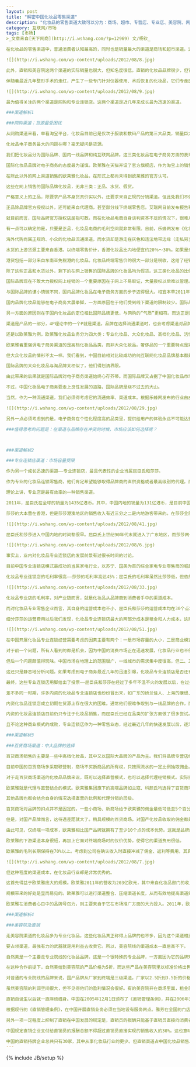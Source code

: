 ```yaml
---
layout: post
title: "解密中国化妆品零售渠道"
description: "化妆品的零售渠道大致可以分为：商场、超市、专营店、专业店、美容院、网购、直销、药店和医疗渠道。其中，网购和专业连锁店是最近几年来成长最为迅速的渠道。"
category: 互联网/市场
tags: [市场]
>_文章来自[天下网商](http://i.wshang.com/?p=12969) 文/杨钦_

在化妆品的零售渠道中，普通消费者认知最高的，同时也是销量最大的渠道是商场和超市渠道。这两个渠道合计实现的销量接近化妆品行业零售额的三分之二。绝大部分化妆品都要选择这两个渠道中的至少一个。

![](http://i.wshang.com/wp-content/uploads/2012/08/8.jpg)

此外，直销和美容院这两个渠道的实际销量也很大，但知名度很低。直销的化妆品品牌很少，但它们的销量通常都很大，比如雅芳、如新、安利、完美、玫琳凯。这些品牌累计实现的销售在整个行业里面都举足轻重。专业院线则得益于海量的终端覆盖，也聚积了可观的销量。

伴随着最近几年整形手术的走红，产生了一些专门针对仪器使用、术后恢复的化妆品，它们专走医疗美容渠道，如伊肤泉、贝兰夫、创尔，即所谓的药妆，这些品类多选择走药店渠道。尽管其整体占比还很低，但由于其极强的专业性，成为了化妆品零售渠道的一个有效补充。

![](http://i.wshang.com/wp-content/uploads/2012/08/9.jpg)

最为值得关注的两个渠道是网购和专业连锁店。这两个渠道是近几年来成长最为迅速的渠道。

###渠道解析1

###网购渠道：货源最受困扰

从网购渠道来看，单看淘宝平台，化妆品目前已是仅次于服装和数码产品的第三大品类，销量巨大。独立化妆品B2C商城如乐蜂网、聚美优品、天天网也开始崭露头角。

化妆品电子商务最大的问题在哪？毫无疑问是货源。

我们把化妆品分为国际品牌、国内一线品牌和纯互联网品牌。这三类化妆品在电子商务方面的表现刚好能反映出电子商务在化妆品流通渠道中的尴尬地位。

国际化妆品品牌对电子商务的态度最为谨慎。欧莱雅在天猫开设了官方旗舰店，作为淘宝上的销售基地。欧莱雅授予了京东有限范围的授权，但是这授权并非来自欧莱雅总部，而是来自它的大陆代理商。至于聚美优品获得的授权，只是临时性的销售授权，而且授权范围非常有限，并不能算作是严格意义上的官方授权。而日前有消息传出，欧莱雅正在与银泰网洽谈合作事宜，主要是因为银泰网的整体形象比较高端，而且公司对打折的态度更为理性。

在除此以外的网上渠道销售的欧莱雅化妆品，在形式上都尚未得到欧莱雅的官方认可。

这些在网上销售的国际品牌化妆品，无非三类：正品、水货、假货。

严格意义上的正品，除要求产品本身货真价实以外，还要求来自正规的分销渠道。但此处我们不做严格要求，仅限产品正规。

正品除品牌官方授权以外，还可能来自代理商，甚至部分线下终端零售店。艾瑞网日前发布报告称，目前一线城市商场专柜的化妆品约30%被化妆品电商企业采购。

就目前而言，国际品牌官方授权店屈指可数。而在化妆品电商自身谈判资本不足的情况下，很难从一级代理商处获得供货。而代理的层级越低，采购的成本也就越高。至于线下专柜扫货，终究不是长远之计。

有一点可以确定的是，只要是正品，化妆品电商的毛利空间就非常有限。日前，乐蜂网发布《化妆品行业电商白皮书》，该报告分析后指出，正常运营情况下，正品化妆品在电商渠道的价格下限是正价的七折。这一结论就是基于正品化妆品的采购成本而得出的。

海外代购尚属正规的、小众的化妆品流通渠道，而水货却是游走在灰色和违法地带边缘（走私另当别论），通过“水客”以蚂蚁搬家的方式捎货是水货化妆品入境的重要方式。但是水客携带化妆品的性价比不高，他们更愿意携带数码类的高单价产品。而且，随着海关打击力度的加强，水货的生存空间被进一步压缩。那些标榜为水货的化妆品，可能只有约五分之一是真正的水货。

水货的上游货源主要来自香港。以终端零售价计，香港化妆品比内地便宜约20％～30%。如果是亲朋好友代购，这价差就是消费者得到的实实在在的实惠。但是如果电商企业以这种模式来运作，几乎没有盈利空间。即使是从莎莎批发，然后转国内分销，以现在的市场价格来讲，同样毫无利润可言。

港货包括一部分来自东南亚免税港的化妆品。化妆品终端零售价的很大一部分是税收，这给了经销商套利的空间。但这部分产品的占比不是很大。

除了这些正品和水货以外，剩下的在网上销售的国际品牌的化妆品均为假货。这三类化妆品的比例能达到1∶1∶1就算是很理想的状况，但现状可能更惨淡。国际二线品牌化妆品会略好一些。

国际品牌现在不敢大力授权网上经销的一个重要原因在于网上不易取证，大量授权以后难以管理。在精力不够的情况下，品牌只能通过说明性的方式去规避一些风险，比如宣称某些网购未获得授权，消费者可能买到不受保证的产品。

与国际品牌的谨小慎微不同，国内品牌化妆品在电子商务方面的步子迈得很大。相宜本草2011年在网上的销售额为1.99亿元，占公司总销售额的15%。公司对最大的网络渠道经销商丽人丽妆的销售额近4000万元（非零售价）。

国内品牌化妆品能够在电子商务大展拳脚，一方面原因在于他们受到线下渠道的限制较少。国际品牌的化妆品大多已经建立起了相对完善的线下流通渠道，放手线上业务一定程度上会影响线下业务的发展，从而引起经销商群体的强烈反应。而国内品牌化妆品在这方面的顾虑相对小一些，他们线下渠道本身发展不尽完善，线上线下可同步扩张。

另一方面的原因则在于国内化妆品的定位相比国际品牌更低，与网购的“气质”更相符。而这正是国际品牌对电子商务最大的顾虑所在。

渠道是产品的一部分，4P理论中的一个P就是渠道。品牌在选择流通渠道时，也会考虑渠道对品牌形象的影响，而不仅仅是销货。

还是以欧莱雅为例，欧莱雅化妆品业务分为四大类：专业化妆品、大众化妆品、高档化妆品、活性化妆品。其中，专业化妆品和活性化妆品分别走专业院线和药店渠道。大众化妆品主要走超市、大卖场渠道，而高档化妆品则主打百货商场。每一种渠道的选择都是由品类属性决定的。

欧莱雅着重强调电子商务渠道的是高档化妆品品类，而非大众化妆品。奢侈品的一个重要特点是需求分散。电子商务能够超越线下地理位置的局限，将分散的需求集中起来，从而实现商业利益的最大化。同时，奢侈品的品牌形象更加鲜明，网购渠道对品牌的稀释效应更低。

但大众化妆品的情形不太一样。我们看到，中国目前相对比较成功的纯互联网化妆品品牌基本都是淘品牌，如阿芙、御泥坊、膜法世家。最近几年，一些独立B2C化妆品品牌也逐渐成长，如柚子舍。与中国传统渠道的化妆品品牌一样，这些品牌的整体思路都是“先渠道后品牌”。这些品牌巧妙地利用了电子商务，特别是淘宝的机会，使自己迅速成长起来，但同时也在很大程度上塑造了这个渠道的形象。国际品牌作为电子商务的后来者，必须得考虑到这种形象差异的影响。这种纠结就好比说欧莱雅把高档化妆品拿去超市卖，而且价格策略上也得做出适当的让步。短期内，品牌的高端形象或许可以维持，但长此以往，品牌的“堕落”是必然。

国际品牌的大众化妆品与淘品牌太相似了，他们得划清界限。

由此带来的后果就是国际品牌对电子商务渠道始终心存芥蒂。而国际品牌又占据了中国化妆品市场的绝大部分份额。为了从电子商务里捞一杯羹，各路英雄豪杰杀入，水货、假货泛滥，加重了这个行业的鱼龙混杂。作为一种最便捷的直达消费者的渠道，电子商务倒是给传统国产品牌和纯互联网品牌以机会。

不过，中国化妆品电子商务要走上良性发展的道路，国际品牌是绕不过去的大山。

当然，作为一种流通渠道，我们必须得考虑它的流通效率、渠道成本。根据乐蜂网发布的行业白皮书，化妆品电商的运营费用大约在22%～30%。而传统的百货商场渠道仅扣点就高达25%。即使是供应链效率最高的专业连锁店屈臣氏和莎莎，他们的渠道成本也在30%左右。所以，不难发现，纯粹从流通渠道的角度来讲，电子商务存在着非常大的优势。

![](http://i.wshang.com/wp-content/uploads/2012/08/29.jpg)

另外一点必须考虑到的是，电子商务在个性化程度高的品类里，提供给用户的体验永远不可能达到线下实体店铺的水平。

###值得思考的问题是：在渠道与品牌存在冲突的时候，市场应该如何选择呢？



###渠道解析2

###专业连锁店渠道：市场容量受限

作为另一个成长迅速的渠道——专业连锁店，最具代表性的企业当属屈臣氏和莎莎。

作为专业的化妆品连锁零售商，他们肯定希望能够取得品牌商的直供资格或者最高级别的代理。而在专业店成长到一定规模以后，品牌也乐意与之建立长期稳固的合作。

理论上讲，专业店是最有效率的一种销售渠道。

2011年，屈臣氏在全球的销量为1435亿港币。其中，中国内地的销量为131亿港币，是目前中国最大的专业化妆品连锁零售商。实现EBITDA（折旧、息税、摊销前利润）24.5亿港币，占收入比例为18.7%。屈臣氏中国业务是公司全球表现最好的一块业务。

莎莎的大本营在香港，但是莎莎港澳地区的销售收入有近三分之二是内地游客带来的。在莎莎全部的收入中，有超过一半是直接或间接来自中国内地的消费。2011年，莎莎实现营收64亿港币，其中直接产生自内地的销量为2.9亿港币。

![](http://i.wshang.com/wp-content/uploads/2012/08/41.jpg)

屈臣氏和莎莎进入中国内地的时间都很早。屈臣氏上世纪90年代末就进入了广东地区，而莎莎网也于本世纪早期进入。但这两家公司在进入内地以后的相当长一段时间内，都处于潜伏阶段。

![](http://i.wshang.com/wp-content/uploads/2012/08/6.jpg)

事实上，业内对化妆品专业连锁店的发展前景有过很长时间的讨论。

目前中国专业连锁店模式最成功的当属家电行业，以苏宁、国美为首的综合家电专业零售商的崛起为标志。但是，化妆品的专业连锁与家电行业存在很大的差别。

化妆品专业连锁店的毛利率很高——莎莎的毛利率高达45%；屈臣氏的毛利率虽然比莎莎低，但依然有35%。相比其他零售行业而言，化妆品的毛利属于较高的水平。

![](http://i.wshang.com/wp-content/uploads/2012/08/33.jpg)

化妆品专业店的毛利率，对产业链而言，就是化妆品从品牌商到消费者手中的渠道成本。

而对化妆品专业零售企业而言，其自身的运营成本也不小，屈臣氏和莎莎的运营成本均在30个点左右。

细分莎莎的运营费用以后我们发现，化妆品专业连锁店最大的两部分成本是租金和人力成本，这两项成本的占比就已经超过20%。而且，这两项费用都存在刚性上涨的长期趋势。

![](http://i.wshang.com/wp-content/uploads/2012/08/51.jpg)

在中国开展化妆品专业连锁经营需要考虑的因素主要有两个：一是市场容量的大小，二是商业模式能否支持盈利。

对于前一个问题，所有人看到的都是机会，因为中国的消费市场正在迅速发展，化妆品行业也不例外。

但后一个问题颇值得玩味。中国市场在地理上的范围很广，一线城市的需求集中度很高，但二、三线城市，甚至更低级别的地区，化妆品的消费需求就相对分散。这种专业连锁的经营模式，能够将渠道下沉到什么级别，还是一个未知数。

这还只是静态地分析问题。如果考虑到电子商务最近几年的迅速引爆，化妆品专业连锁店是否还有存在的价值？

最终，这些专业连锁店用脚给出了投票——屈臣氏和莎莎在经过了多年不温不火的发展以后，在过去的两三年里，进行了迅猛的扩张。他们接下来对中国投资的热情依然不减。

差不多同一时期，许多内资的化妆品专业连锁店也纷纷冒出来，如广东的娇兰佳人、上海的康缇、东北的美程等等。娇兰佳人更是喊出了“十年万店”的口号，争取成为化妆品行业的国美。

内资化妆品连锁店成立初期在货源上存在很大的困难。通常他们很难争取到与一线品牌的合作，而只能选择二、三线品牌切入。这些二、三线品牌也非常乐意与之合作，也算是一种“穷帮穷”的合作方式。而在规模达到一定程度以后，往往也都能打破一线品牌的坚冰。

内资的化妆品连锁店目前仍只专注于化妆品销售，而屈臣氏已经在品类的扩张方面做了很多尝试。屈臣氏已经从化妆品拓展到了个人消费品，并逐渐向家庭消费品演进，开始销售部分日用品、食品。

且不论这种商业模式的成败，专业连锁店作为一种零售业态，经过最近几年的快速发展以后，逐渐成为了一个重要的销售渠道。

###渠道解析3

###百货商场渠道：中大品牌的选择

百货商场销售的主要是一些中高档化妆品，其中又以国际大品牌的产品为主。我们将品牌专营店纳入到这一形态里面来分析。这类渠道最显著的特点是品牌拥有独立的专柜，便于企业树立品牌形象。

目前中国的百货商场多采取联营制，商场不买断商品的所有权，只按照流水的一定比例抽取佣金。

对于走百货商场渠道的化妆品品牌来说，既可以选择直营模式，也可以选择代理经销模式。实际操作中，更多的是两者相结合。

欧莱雅就是代理与直营结合的模式。欧莱雅集团旗下的高端品牌如兰寇、科颜氏均选择了百货商场渠道。一线城市的大型百货商场，欧莱雅以直营店为主。在二三线市场，欧莱雅通常会选择省级分销商进行分销。省级分销商下面不再设代理商，由省级分销商直接管理各终端商场。

其他品牌也都会结合自身的情况选择直营的比例和代理分销的层级。

百货商场对品牌的扣点并不是固定的。一些小商场、新商场给予欧莱雅的佣金最低可低至5个百分点，普通商场对欧莱雅的扣点多在10～15个点之间。除非很顶级的专柜，否则很少有超过15个点的。

但是，对国产品牌而言，这待遇差距就大了。稍具规模的百货商场，对国产化妆品收取的佣金都是20个点起。对于一些新品牌，扣点甚至有可能达到30个点。行业的平均水平为25个点。

由此可见，仅终端一项成本，欧莱雅相比国产品牌就拥有了至少10个点的成本优势。这就是品牌的影响力。

欧莱雅的下游渠道本身很短，再加上它面对终端商场时的仪价优势，使得它的渠道费用很低。

欧莱雅的毛利长期保持在70%以上。考虑到公司在确认收入时直接冲减了佣金、返利等费用，其真实渠道费用还会略高。

![](http://i.wshang.com/wp-content/uploads/2012/08/7.jpg)

但这种程度的渠道成本，在化妆品行业却是非常优秀的。

这首先得益于欧莱雅庞大的规模。欧莱雅2011年的营收为203亿欧元，其中来自化妆品部门的收入为189亿欧元。对比中国最大的化妆品企业上海家化，该公司2011年的收入只有35.8亿元人民币，约为欧莱雅的1／40。

规模带来的好处是显而易见的。欧莱雅可以进行渠道整合、压缩渠道长度，从而有效地提高渠道效率。同时，庞大的规模使得欧莱雅在与上下游企业议价时，更具优势。

欧莱雅在消费者心目中的品牌号召力，则主要来自于它在市场推广方面的大力投入。2011年，欧莱雅的广告和促销费用高达63亿欧元，占公司总收入的比例为31%。

###渠道解析4

###美容院及直销

走美容院渠道的化妆品多为专业化妆品。这些化妆品真正称得上品牌的也不多，因为这个渠道相比其他化妆品流通渠道，更缺乏透明度。同时，消费者在消费的过程中，更多地受专业人士意见的影响。对化妆品品牌而言，美容院渠道才是真正的“渠道为王”。

要占领渠道，最强有力的武器就是用利益去收卖它。所以，美容院线的渠道成本一直居高不下。

自然美是一个主要走专业院线的化妆品品牌。这是一个很特殊的专业品牌，一方面因为它的品牌知名度比较高，另一方面则由于它的终端主要采用加盟店的形式。加盟店统一使用“自然美”的品牌标识。加盟商不向自然美支付任何加盟费用，只需要在美容院内使用自然美的产品。

在这种合作前提下，自然美给到美容院的产品价格为5折，而这些产品在美容院里以标准价格出售，仅美容院一个环节的加价率就达一倍。

对普通的专业院线的品牌来说，国产品牌从厂家到终端是三级渠道。厂家以2.5折到3.5折的价格把产品给到省级经销商；省级经销商再将产品以4.5折到5.5折的价格提供给终端美容院；美容院则以100%的价格将产品出售给消费者，有时候甚至会再提价。

虽然美容院的利润空间很大，但不见得他们的盈利情况会很好。有的美容院开在商场里面，租金就可能高达20%，还有昂贵的人力成本。与其说在美容院卖产品，不如说是美容院为了提供服务而顺带使用了产品。

直销自诞生以后就一直麻烦缠身。中国在2005年12月1日颁布了《直销管理条例》，并在2006年开始正式发放直销牌照。目前，中国拥有直销牌照的企业总共只有30家，这些企业大都集中在保健、化妆品领域。

根据现行的《直销管理条例》，在中国开展直销业务必须在当地设有服务网点。雅芳在全国的门店最高时曾达到6000多家。由于它的门店直接产生销售的意义有限，所以大多选择在相对偏远的位置，但依然带来了不菲的成本。

另外一项一定程度上抑制了直销在中国发展的规定是，直销员的报酬只能基于直销员直接向消费者销售的产品收入，而不能从其下线获取间接的收入。而后者，才是直销真正的魅力所在。

中国规定直销企业支付给直销员的报酬总额不得超过直销员直接实现的销售收入的30%。这也意味着，直销企业的纯渠道成本不会超过30%。对化妆品零售而言，这是非常具有吸引力的。

中国的直销持牌企业总共只有30家，其中从事化妆品行业的更少。但直销渠道占中国化妆品销售总额的比例却超过10%。雅芳、安利、完美、玫琳凯、三生、克缇、爱茉莉，这些企业均从事化妆品的销售，而他们中的很多在中国每年实现的销售收入都是十亿级别的。这里隐藏着很多低调的巨无霸。
---
```

{% include JB/setup %}
